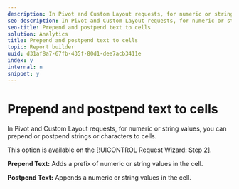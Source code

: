 ```yaml
---
description: In Pivot and Custom Layout requests, for numeric or string values, you can prepend or postpend strings or characters to cells.
seo-description: In Pivot and Custom Layout requests, for numeric or string values, you can prepend or postpend strings or characters to cells.
seo-title: Prepend and postpend text to cells
solution: Analytics
title: Prepend and postpend text to cells
topic: Report builder
uuid: d31af8a7-67fb-435f-80d1-dee7acb3411e
index: y
internal: n
snippet: y
---
```


# Prepend and postpend text to cells

In Pivot and Custom Layout requests, for numeric or string values, you can prepend or postpend strings or characters to cells.

This option is available on the [!UICONTROL Request Wizard: Step 2].

**Prepend Text:** Adds a prefix of numeric or string values in the cell.

**Postpend Text:** Appends a numeric or string values in the cell.
